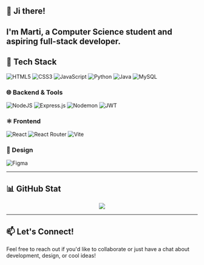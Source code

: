 ## 👋 Ji there!

I'm **Marti**, a Computer Science student and aspiring full-stack developer.
---

## 💼 Tech Stack

![HTML5](https://img.shields.io/badge/html5-%23E34F26.svg?style=flat&logo=html5&logoColor=white)
![CSS3](https://img.shields.io/badge/css3-%231572B6.svg?style=flat&logo=css3&logoColor=white)
![JavaScript](https://img.shields.io/badge/javascript-%23323330.svg?style=flat&logo=javascript&logoColor=%23F7DF1E)
![Python](https://img.shields.io/badge/python-3670A0?style=flat&logo=python&logoColor=ffdd54)
![Java](https://img.shields.io/badge/java-%23ED8B00.svg?style=flat&logo=openjdk&logoColor=white)
![MySQL](https://img.shields.io/badge/mysql-4479A1.svg?style=flat&logo=mysql&logoColor=white)

### 🌐 Backend & Tools
![NodeJS](https://img.shields.io/badge/node.js-6DA55F?style=flat&logo=node.js&logoColor=white)
![Express.js](https://img.shields.io/badge/express.js-%23404d59.svg?style=flat&logo=express&logoColor=%2361DAFB)
![Nodemon](https://img.shields.io/badge/NODEMON-%23323330.svg?style=flat&logo=nodemon&logoColor=%BBDEAD)
![JWT](https://img.shields.io/badge/JWT-black?style=flat&logo=JSON%20web%20tokens)

### ⚛️ Frontend
![React](https://img.shields.io/badge/react-%2320232a.svg?style=flat&logo=react&logoColor=%2361DAFB)
![React Router](https://img.shields.io/badge/React_Router-CA4245?style=flat&logo=react-router&logoColor=white)
![Vite](https://img.shields.io/badge/vite-%23646CFF.svg?style=flat&logo=vite&logoColor=white)

### 🎨 Design
![Figma](https://img.shields.io/badge/figma-%23F24E1E.svg?style=flat&logo=figma&logoColor=white)

---
## 📊 GitHub Stat

<p align="center">
  <img src="https://github-readme-stats.vercel.app/api/top-langs/?username=KMarttt&theme=react&hide_border=false&include_all_commits=true&count_private=true&layout=compact" />
</p>

---

## 📫 Let's Connect!

Feel free to reach out if you'd like to collaborate or just have a chat about development, design, or cool ideas!
